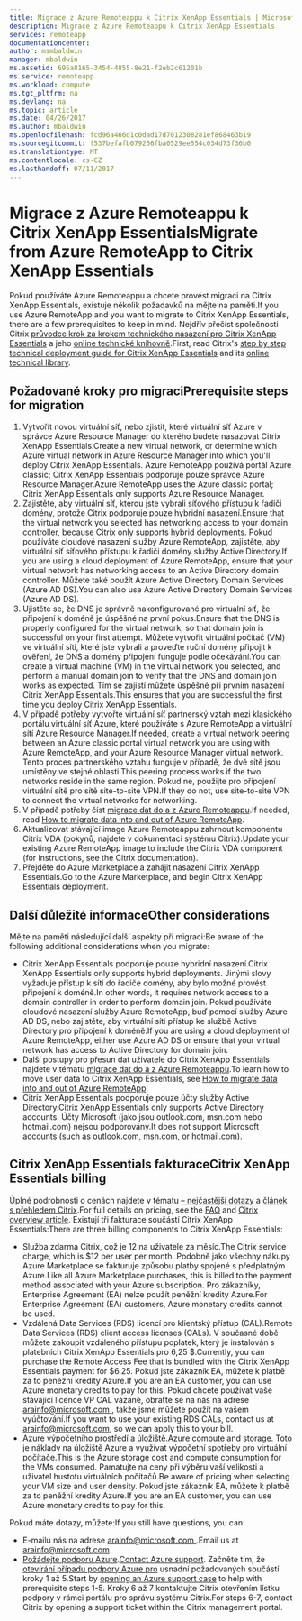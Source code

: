 ```yaml
---
title: Migrace z Azure Remoteappu k Citrix XenApp Essentials | Microsoft Docs
description: Migrace z Azure Remoteappu k Citrix XenApp Essentials
services: remoteapp
documentationcenter: 
author: msmbaldwin
manager: mbaldwin
ms.assetid: 695a8165-3454-4855-8e21-f2eb2c61201b
ms.service: remoteapp
ms.workload: compute
ms.tgt_pltfrm: na
ms.devlang: na
ms.topic: article
ms.date: 04/26/2017
ms.author: mbaldwin
ms.openlocfilehash: fcd96a466d1c0dad17d7012308281ef868463b19
ms.sourcegitcommit: f537befafb079256fba0529ee554c034d73f36b0
ms.translationtype: MT
ms.contentlocale: cs-CZ
ms.lasthandoff: 07/11/2017
---
```

# <a name="migrate-from-azure-remoteapp-to-citrix-xenapp-essentials"></a><span data-ttu-id="2f4b4-103">Migrace z Azure Remoteappu k Citrix XenApp Essentials</span><span class="sxs-lookup"><span data-stu-id="2f4b4-103">Migrate from Azure RemoteApp to Citrix XenApp Essentials</span></span>

<span data-ttu-id="2f4b4-104">Pokud používáte Azure Remoteappu a chcete provést migraci na Citrix XenApp Essentials, existuje několik požadavků na mějte na paměti.</span><span class="sxs-lookup"><span data-stu-id="2f4b4-104">If you use Azure RemoteApp and you want to migrate to Citrix XenApp Essentials, there are a few prerequisites to keep in mind.</span></span> <span data-ttu-id="2f4b4-105">Nejdřív přečíst společnosti Citrix [průvodce krok za krokem technického nasazení pro Citrix XenApp Essentials](https://docs.citrix.com/content/dam/docs/en-us/citrix-cloud/downloads/xenapp-essentials-deployment-guide.pdf) a jeho [online technické knihovně](http://docs.citrix.com/en-us/citrix-cloud/xenapp-and-xendesktop-service/xenapp-essentials.html).</span><span class="sxs-lookup"><span data-stu-id="2f4b4-105">First, read Citrix's [step by step technical deployment guide for Citrix XenApp Essentials](https://docs.citrix.com/content/dam/docs/en-us/citrix-cloud/downloads/xenapp-essentials-deployment-guide.pdf) and its [online technical library](http://docs.citrix.com/en-us/citrix-cloud/xenapp-and-xendesktop-service/xenapp-essentials.html).</span></span> 

## <a name="prerequisite-steps-for-migration"></a><span data-ttu-id="2f4b4-106">Požadované kroky pro migraci</span><span class="sxs-lookup"><span data-stu-id="2f4b4-106">Prerequisite steps for migration</span></span>

1. <span data-ttu-id="2f4b4-107">Vytvořit novou virtuální síť, nebo zjistit, které virtuální síť Azure v správce Azure Resource Manager do kterého budete nasazovat Citrix XenApp Essentials.</span><span class="sxs-lookup"><span data-stu-id="2f4b4-107">Create a new virtual network, or determine which Azure virtual network in Azure Resource Manager into which you'll deploy Citrix XenApp Essentials.</span></span> <span data-ttu-id="2f4b4-108">Azure RemoteApp používá portál Azure classic; Citrix XenApp Essentials podporuje pouze správce Azure Resource Manager.</span><span class="sxs-lookup"><span data-stu-id="2f4b4-108">Azure RemoteApp uses the Azure classic portal; Citrix XenApp Essentials only supports Azure Resource Manager.</span></span>  
2. <span data-ttu-id="2f4b4-109">Zajistěte, aby virtuální síť, kterou jste vybrali síťového přístupu k řadiči domény, protože Citrix podporuje pouze hybridní nasazení.</span><span class="sxs-lookup"><span data-stu-id="2f4b4-109">Ensure that the virtual network you selected has networking access to your domain controller, because Citrix only supports hybrid deployments.</span></span> <span data-ttu-id="2f4b4-110">Pokud používáte cloudové nasazení služby Azure RemoteApp, zajistěte, aby virtuální síť síťového přístupu k řadiči domény služby Active Directory.</span><span class="sxs-lookup"><span data-stu-id="2f4b4-110">If you are using a cloud deployment of Azure RemoteApp, ensure that your virtual network has networking access to an Active Directory domain controller.</span></span> <span data-ttu-id="2f4b4-111">Můžete také použít Azure Active Directory Domain Services (Azure AD DS).</span><span class="sxs-lookup"><span data-stu-id="2f4b4-111">You can also use Azure Active Directory Domain Services (Azure AD DS).</span></span> 
3. <span data-ttu-id="2f4b4-112">Ujistěte se, že DNS je správně nakonfigurované pro virtuální síť, že připojení k doméně je úspěšné na první pokus.</span><span class="sxs-lookup"><span data-stu-id="2f4b4-112">Ensure that the DNS is properly configured for the virtual network, so that domain join is successful on your first attempt.</span></span> <span data-ttu-id="2f4b4-113">Můžete vytvořit virtuální počítač (VM) ve virtuální síti, které jste vybrali a proveďte ruční domény připojit k ověření, že DNS a domény připojení funguje podle očekávání.</span><span class="sxs-lookup"><span data-stu-id="2f4b4-113">You can create a virtual machine (VM) in the virtual network you selected, and perform a manual domain join to verify that the DNS and domain join works as expected.</span></span> <span data-ttu-id="2f4b4-114">Tím se zajistí můžete úspěšné při prvním nasazení Citrix XenApp Essentials.</span><span class="sxs-lookup"><span data-stu-id="2f4b4-114">This ensures that you are successful the first time you deploy Citrix XenApp Essentials.</span></span> 
4. <span data-ttu-id="2f4b4-115">V případě potřeby vytvořte virtuální síť partnerský vztah mezi klasického portálu virtuální síť Azure, které používáte s Azure RemoteApp a virtuální sítí Azure Resource Manager.</span><span class="sxs-lookup"><span data-stu-id="2f4b4-115">If needed, create a virtual network peering between an Azure classic portal virtual network you are using with Azure RemoteApp, and your Azure Resource Manager virtual network.</span></span> <span data-ttu-id="2f4b4-116">Tento proces partnerského vztahu funguje v případě, že dvě sítě jsou umístěny ve stejné oblasti.</span><span class="sxs-lookup"><span data-stu-id="2f4b4-116">This peering process works if the two networks reside in the same region.</span></span> <span data-ttu-id="2f4b4-117">Pokud ne, použijte pro připojení virtuální sítě pro sítě site-to-site VPN.</span><span class="sxs-lookup"><span data-stu-id="2f4b4-117">If they do not, use site-to-site VPN to connect the virtual networks for networking.</span></span> 
5. <span data-ttu-id="2f4b4-118">V případě potřeby číst [migrace dat do a z Azure Remoteappu](remoteapp-migrate.md).</span><span class="sxs-lookup"><span data-stu-id="2f4b4-118">If needed, read [How to migrate data into and out of Azure RemoteApp](remoteapp-migrate.md).</span></span> 
6. <span data-ttu-id="2f4b4-119">Aktualizovat stávající image Azure Remoteappu zahrnout komponentu Citrix VDA (pokynů, najdete v dokumentaci systému Citrix).</span><span class="sxs-lookup"><span data-stu-id="2f4b4-119">Update your existing Azure RemoteApp image to include the Citrix VDA component (for instructions, see the Citrix documentation).</span></span> 
7. <span data-ttu-id="2f4b4-120">Přejděte do Azure Marketplace a zahájit nasazení Citrix XenApp Essentials.</span><span class="sxs-lookup"><span data-stu-id="2f4b4-120">Go to the Azure Marketplace, and begin Citrix XenApp Essentials deployment.</span></span>

## <a name="other-considerations"></a><span data-ttu-id="2f4b4-121">Další důležité informace</span><span class="sxs-lookup"><span data-stu-id="2f4b4-121">Other considerations</span></span>

<span data-ttu-id="2f4b4-122">Mějte na paměti následující další aspekty při migraci:</span><span class="sxs-lookup"><span data-stu-id="2f4b4-122">Be aware of the following additional considerations when you migrate:</span></span>
- <span data-ttu-id="2f4b4-123">Citrix XenApp Essentials podporuje pouze hybridní nasazení.</span><span class="sxs-lookup"><span data-stu-id="2f4b4-123">Citrix XenApp Essentials only supports hybrid deployments.</span></span> <span data-ttu-id="2f4b4-124">Jinými slovy vyžaduje přístup k síti do řadiče domény, aby bylo možné provést připojení k doméně.</span><span class="sxs-lookup"><span data-stu-id="2f4b4-124">In other words, it requires network access to a domain controller in order to perform domain join.</span></span> <span data-ttu-id="2f4b4-125">Pokud používáte cloudové nasazení služby Azure RemoteApp, buď pomocí služby Azure AD DS, nebo zajistěte, aby virtuální síti přístup ke službě Active Directory pro připojení k doméně.</span><span class="sxs-lookup"><span data-stu-id="2f4b4-125">If you are using a cloud deployment of Azure RemoteApp, either use Azure AD DS or ensure that your virtual network has access to Active Directory for domain join.</span></span> 
- <span data-ttu-id="2f4b4-126">Další postupy pro přesun dat uživatele do Citrix XenApp Essentials najdete v tématu [migrace dat do a z Azure Remoteappu](remoteapp-migrate.md).</span><span class="sxs-lookup"><span data-stu-id="2f4b4-126">To learn how to move user data to Citrix XenApp Essentials, see [How to migrate data into and out of Azure RemoteApp](remoteapp-migrate.md).</span></span> 
- <span data-ttu-id="2f4b4-127">Citrix XenApp Essentials podporuje pouze účty služby Active Directory.</span><span class="sxs-lookup"><span data-stu-id="2f4b4-127">Citrix XenApp Essentials only supports Active Directory accounts.</span></span> <span data-ttu-id="2f4b4-128">Účty Microsoft (jako jsou outlook.com, msn.com nebo hotmail.com) nejsou podporovány.</span><span class="sxs-lookup"><span data-stu-id="2f4b4-128">It does not support Microsoft accounts (such as outlook.com, msn.com, or hotmail.com).</span></span> 

## <a name="citrix-xenapp-essentials-billing"></a><span data-ttu-id="2f4b4-129">Citrix XenApp Essentials fakturace</span><span class="sxs-lookup"><span data-stu-id="2f4b4-129">Citrix XenApp Essentials billing</span></span>

<span data-ttu-id="2f4b4-130">Úplné podrobnosti o cenách najdete v tématu [– nejčastější dotazy](https://www.citrix.com/global-partners/microsoft/resources/xenapp-essentials-faq.html#tab-30699) a [článek s přehledem Citrix](https://www.citrix.com/global-partners/microsoft/remote-app.html).</span><span class="sxs-lookup"><span data-stu-id="2f4b4-130">For full details on pricing, see the [FAQ](https://www.citrix.com/global-partners/microsoft/resources/xenapp-essentials-faq.html#tab-30699) and [Citrix overview article](https://www.citrix.com/global-partners/microsoft/remote-app.html).</span></span> <span data-ttu-id="2f4b4-131">Existují tři fakturace součástí Citrix XenApp Essentials:</span><span class="sxs-lookup"><span data-stu-id="2f4b4-131">There are three billing components to Citrix XenApp Essentials:</span></span>

- <span data-ttu-id="2f4b4-132">Služba zdarma Citrix, což je 12 na uživatele za měsíc.</span><span class="sxs-lookup"><span data-stu-id="2f4b4-132">The Citrix service charge, which is $12 per user per month.</span></span> <span data-ttu-id="2f4b4-133">Podobně jako všechny nákupy Azure Marketplace se fakturuje způsobu platby spojené s předplatným Azure.</span><span class="sxs-lookup"><span data-stu-id="2f4b4-133">Like all Azure Marketplace purchases, this is billed to the payment method associated with your Azure subscription.</span></span> <span data-ttu-id="2f4b4-134">Pro zákazníky, Enterprise Agreement (EA) nelze použít peněžní kredity Azure.</span><span class="sxs-lookup"><span data-stu-id="2f4b4-134">For Enterprise Agreement (EA) customers, Azure monetary credits cannot be used.</span></span> 
- <span data-ttu-id="2f4b4-135">Vzdálená Data Services (RDS) licencí pro klientský přístup (CAL).</span><span class="sxs-lookup"><span data-stu-id="2f4b4-135">Remote Data Services (RDS) client access licenses (CALs).</span></span> <span data-ttu-id="2f4b4-136">V současné době můžete zakoupit vzdáleného přístupu poplatek, který je instalován s platebních Citrix XenApp Essentials pro 6,25 $.</span><span class="sxs-lookup"><span data-stu-id="2f4b4-136">Currently, you can purchase the Remote Access Fee that is bundled with the Citrix XenApp Essentials payment for $6.25.</span></span> <span data-ttu-id="2f4b4-137">Pokud jste zákazník EA, můžete k platbě za to peněžní kredity Azure.</span><span class="sxs-lookup"><span data-stu-id="2f4b4-137">If you are an EA customer, you can use Azure monetary credits to pay for this.</span></span> <span data-ttu-id="2f4b4-138">Pokud chcete používat vaše stávající licence VP CAL vázané, obraťte se na nás na adrese [ arainfo@microsoft.com ](mailto:arainfo@microsoft.com), takže jsme můžete použít na vašem vyúčtování.</span><span class="sxs-lookup"><span data-stu-id="2f4b4-138">If you want to use your existing RDS CALs, contact us at [arainfo@microsoft.com](mailto:arainfo@microsoft.com), so we can apply this to your bill.</span></span> 
- <span data-ttu-id="2f4b4-139">Azure výpočetního prostředí a úložiště.</span><span class="sxs-lookup"><span data-stu-id="2f4b4-139">Azure compute and storage.</span></span> <span data-ttu-id="2f4b4-140">Toto je náklady na úložiště Azure a využívat výpočetní spotřeby pro virtuální počítače.</span><span class="sxs-lookup"><span data-stu-id="2f4b4-140">This is the Azure storage cost and compute consumption for the VMs consumed.</span></span> <span data-ttu-id="2f4b4-141">Pamatujte na ceny při výběru vaší velikosti a uživatel hustotu virtuálních počítačů.</span><span class="sxs-lookup"><span data-stu-id="2f4b4-141">Be aware of pricing when selecting your VM size and user density.</span></span> <span data-ttu-id="2f4b4-142">Pokud jste zákazník EA, můžete k platbě za to peněžní kredity Azure.</span><span class="sxs-lookup"><span data-stu-id="2f4b4-142">If you are an EA customer, you can use Azure monetary credits to pay for this.</span></span>

<span data-ttu-id="2f4b4-143">Pokud máte dotazy, můžete:</span><span class="sxs-lookup"><span data-stu-id="2f4b4-143">If you still have questions, you can:</span></span>
- <span data-ttu-id="2f4b4-144">E-mailu nás na adrese [ arainfo@microsoft.com ](mailto:arainfo@microsoft.com).</span><span class="sxs-lookup"><span data-stu-id="2f4b4-144">Email us at [arainfo@microsoft.com](mailto:arainfo@microsoft.com).</span></span>
- <span data-ttu-id="2f4b4-145">[Požádejte podporu Azure](https://portal.azure.com/?#blade/Microsoft_Azure_Support/HelpAndSupportBlade).</span><span class="sxs-lookup"><span data-stu-id="2f4b4-145">[Contact Azure support](https://portal.azure.com/?#blade/Microsoft_Azure_Support/HelpAndSupportBlade).</span></span> <span data-ttu-id="2f4b4-146">Začněte tím, že [otevírání případu podpory Azure pro](https://portal.azure.com/?#blade/Microsoft_Azure_Support/HelpAndSupportBlade) usnadní požadovaných součástí kroky 1 až 5.</span><span class="sxs-lookup"><span data-stu-id="2f4b4-146">Start by [opening an Azure support case](https://portal.azure.com/?#blade/Microsoft_Azure_Support/HelpAndSupportBlade) to help with prerequisite steps 1-5.</span></span> <span data-ttu-id="2f4b4-147">Kroky 6 až 7 kontaktujte Citrix otevřením lístku podpory v rámci portálu pro správu systému Citrix.</span><span class="sxs-lookup"><span data-stu-id="2f4b4-147">For steps 6-7, contact Citrix by opening a support ticket within the Citrix management portal.</span></span> 
